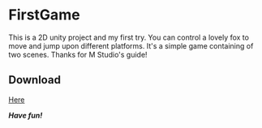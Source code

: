 # FirstGame
This is a 2D unity project and my first try.
You can control a lovely fox to move and jump upon different platforms.
It's a simple game containing of two scenes.
Thanks for M Studio's guide!

## Download 
[Here](https://github.com/afterafuture/FirstGame/releases)

***Have fun!***
